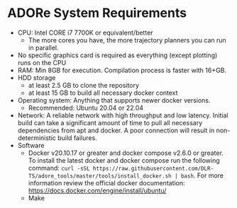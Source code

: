 <!--
********************************************************************************
* Copyright (C) 2017-2020 German Aerospace Center (DLR). 
* Eclipse ADORe, Automated Driving Open Research https://eclipse.org/adore
*
* This program and the accompanying materials are made available under the 
* terms of the Eclipse Public License 2.0 which is available at
* http://www.eclipse.org/legal/epl-2.0.
*
* SPDX-License-Identifier: EPL-2.0 
*
* Contributors: 
*   Andrew Koerner
*   Daniel Heß 
********************************************************************************
-->

# ADORe System Requirements
- CPU: Intel CORE i7 7700K or equivalent/better
  - The more cores you have, the more trajectory planners you can run in 
  parallel.
- No specific graphics card is required as everything (except plotting) runs on 
  the CPU
- RAM: Min 8GB for execution. Compilation process is faster with 16+GB.
- HDD storage
  - at least 2.5 GB to clone the repository
  - at least 15 GB to build all necessary docker context
- Operating system: Anything that supports newer docker versions. 
  - Recommended: Ubuntu 20.04 or 22.04
- Network: A reliable network with high throughput and low latency. Initial 
  build can take a significant amount of time to pull all necessary dependencies
  from apt and docker. A poor connection will result in non-deterministic build 
  failures. 
- Software
  - Docker v20.10.17 or greater and docker compose v2.6.0 or greater. To install
  the latest docker and docker compose run the following command: `curl -sSL https://raw.githubusercontent.com/DLR-TS/adore_tools/master/tools/install_docker.sh | bash`. For more information review the official docker documentation: https://docs.docker.com/engine/install/ubuntu/
  - Make
